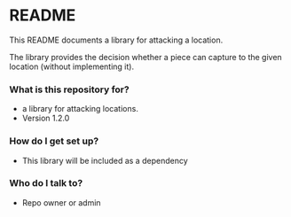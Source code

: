 # README #

This README documents a library for attacking a location.

The library provides the decision whether a piece can capture to the given location (without implementing it).

### What is this repository for? ###

* a library for attacking locations.
* Version 1.2.0

### How do I get set up? ###

* This library will be included as a dependency

### Who do I talk to? ###

* Repo owner or admin
